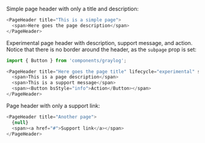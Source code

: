 Simple page header with only a title and description:
```js
<PageHeader title="This is a simple page">
  <span>Here goes the page description</span>
</PageHeader>
```

Experimental page header with description, support message, and action. Notice
that there is no border around the header, as the `subpage` prop is set:
```js
import { Button } from 'components/graylog';

<PageHeader title="Here goes the page title" lifecycle="experimental" subpage>
  <span>This is a page description</span>
  <span>This is a support message</span>
  <span><Button bsStyle="info">Action</Button></span>
</PageHeader>
```

Page header with only a support link:
```js
<PageHeader title="Another page">
  {null}
  <span><a href="#">Support link</a></span>
</PageHeader>
```
